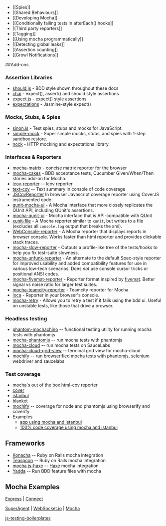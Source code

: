 - [[Spies]]
 - [[Shared Behaviours]]
 - [[Developing Mocha]]
 - [[Conditionally failing tests in afterEach() hooks]]
 - [[Third party reporters]]
 - [[Tagging]]
 - [[Using mocha programmatically]]
 - [[Detecting global leaks]]
 - [[Assertion counting]]
 - [[Growl Notifications]]

##Add-ons

### Assertion Libraries

 - [should.js](http://github.com/visionmedia/should.js) - BDD style shown throughout these docs
 - [chai](http://chaijs.com/) - expect(), assert() and should style assertions
 - [expect.js](https://github.com/LearnBoost/expect.js) - expect() style assertions
 - [expectations](https://github.com/spmason/expectations) - Jasmine-style expect()

### Mocks, Stubs, & Spies

  - [sinon.js](http://sinonjs.org/) - Test spies, stubs and mocks for JavaScript.
  - [simple-mock](https://github.com/jupiter/node-simple-mock) - Super simple mocks, stubs, and spies with 1-step sandbox restore.
  - [nock](https://github.com/pgte/nock) - HTTP mocking and expectations library.

### Interfaces & Reporters

  - [mocha-matrix](https://github.com/visionmedia/mocha-matrix) - concise matrix reporter for the browser
  - [mocha-cakes](https://github.com/quangv/mocha-cakes) - BDD acceptance tests, Cucumber Given/When/Then stories add-on for Mocha.
  - [lcov-reporter](https://github.com/StevenLooman/mocha-lcov-reporter) -- lcov reporter
  - [text-cov](https://github.com/seanmonstar/mocha-text-cov) -- Text summary in console of code coverage
  - [JSCovReporter](https://github.com/TwoApart/JSCovReporter) In browser Javascript coverage reporter using CoverJS instrumented code.
  - [qunit-mocha-ui](https://github.com/itaylor/qunit-mocha-ui) - A Mocha interface that more closely replicates the QUnit API, including QUnit's assertions.
  - [mocha-qunit-ui](https://github.com/jugglinmike/mocha-qunit-ui) - Mocha interface that is API-compatible with QUnit
  - [xunit-file](https://github.com/peerigon/xunit-file) - A Mocha reporter similar to `xunit`, but writes to a file (excludes all `console.log` output that breaks the xml).
  - [WebConsole-reporter](https://github.com/eeroan/WebConsole-reporter) - A Mocha reporter that displays reports in browser console. Works faster than html reporter and provides clickable stack traces.
  - [mocha-slow-reporter](https://github.com/msiebuhr/node-mocha-slow-reporter) - Outputs a profile-like tree of the tests/hooks to help you fix test-suite slowness.
  - [mocha-unfunk-reporter](https://github.com/Bartvds/mocha-unfunk-reporter) - An alternate to the default Spec-style reporter for improved usability and added compatibility features for use in various low-tech scenarios. Does *not* use console cursor tricks or positional ANSI codes.
  - [mocha-fivemat-reporter](https://github.com/dsawardekar/mocha-fivemat-reporter) - Reporter format inspired by [fivemat](https://www.github.com/tpope/fivemat). Better signal vs noise ratio for larger test suites.
  - [mocha-teamcity-reporter](https://github.com/travisjeffery/mocha-teamcity-reporter) - Teamcity reporter for Mocha.
  - [loca](https://github.com/simov/loca) - Reporter in your browser's console.
  - [mocha-retry](https://github.com/giggio/mocha-retry) - Allows you to retry a test if it fails using the bdd ui. Useful on unstable tests, like those that drive a browser. 

### Headless testing

  - [phantom-mochachino](https://github.com/clowestab/phantom-mochachino) -- functional testing utility for running mocha tests with phantomjs
  - [mocha-phantomjs](https://github.com/metaskills/mocha-phantomjs) -- run mocha tests with phantomjs
  - [mocha-cloud](https://github.com/visionmedia/mocha-cloud) -- run mocha tests on SauceLabs
  - [mocha-cloud-grid-view](https://github.com/visionmedia/mocha-cloud-grid-view) -- terminal grid view for mocha-cloud
  - [mochify](https://github.com/mantoni/mochify.js) -- run browserified mocha tests with phantomjs, selenium webdriver and saucelabs

### Test coverage

  - mocha's out of the box html-cov reporter
  - [cover](https://github.com/itay/node-cover)
  - [istanbul](https://github.com/yahoo/istanbul)
  - [blanket](https://github.com/alex-seville/blanket)
  - [mochify](https://github.com/mantoni/mochify.js) -- coverage for node and phantomjs using browserify and coverify
  - Examples
    - [app using mocha and istanbul](https://github.com/BryanDonovan/nodejs-tdd-boilerplate)
    - [100% code coverage using mocha and istanbul](https://github.com/guyellis/http-status-check)

## Frameworks

  - [Konacha](https://github.com/jfirebaugh/konacha) -- Ruby on Rails mocha integration
  - [Teaspoon](https://github.com/modeset/teaspoon) -- Ruby on Rails mocha integration
  - [mocha.js-haxe](https://github.com/rjanicek/mocha.js-haxe) -- [Haxe](http://haxe.org) mocha integration
  - [Yadda](https://github.com/acuminous/yadda) -- Run BDD feature files with mocha

## Mocha Examples
[Express](https://github.com/visionmedia/express/tree/master/test) | [Connect](https://github.com/senchalabs/connect/tree/master/test)

[SuperAgent](https://github.com/visionmedia/superagent/tree/master/test/node) | [WebSocket.io](https://github.com/LearnBoost/websocket.io/tree/master/test) | [Mocha](https://github.com/visionmedia/mocha/tree/master/test)

[js-testing-boilerplates](https://github.com/js-coder/js-testing-boilerplates)
